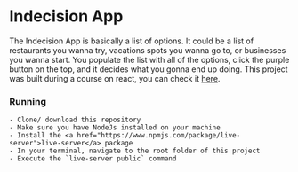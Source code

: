 # Indecision App

The Indecision App is basically a list of options. It could be a list of restaurants you wanna try, vacations spots you wanna go to, or businesses you wanna start. You populate the list with all of the options, click the purple button on the top, and it decides what you gonna end up doing. This project was built during a course on react, you can check it <a href="https://www.udemy.com/share/101XgIAkcadFZQRXo=/">here</a>.

### Running

    - Clone/ download this repository
    - Make sure you have NodeJs installed on your machine
    - Install the <a href="https://www.npmjs.com/package/live-server">live-server</a> package
    - In your terminal, navigate to the root folder of this project
    - Execute the `live-server public` command
